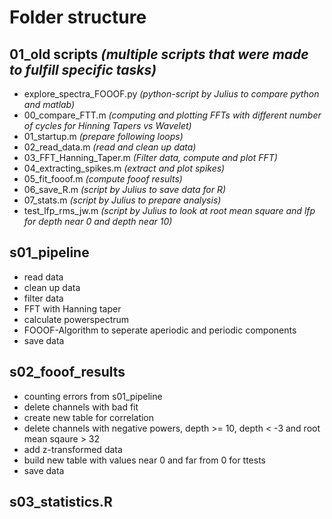 # Folder structure

## 01_old scripts *(multiple scripts that were made to fulfill specific tasks)*

* explore_spectra_FOOOF.py *(python-script by Julius to compare python and matlab)*
* 00_compare_FTT.m *(computing and plotting FFTs with different number of cycles for Hinning Tapers vs Wavelet)*
* 01_startup.m *(prepare following loops)* 
* 02_read_data.m *(read and clean up data)*
* 03_FFT_Hanning_Taper.m *(Filter data, compute and plot FFT)*
* 04_extracting_spikes.m *(extract and plot spikes)*
* 05_fit_fooof.m *(compute fooof results)*
* 06_save_R.m *(script by Julius to save data for R)*
* 07_stats.m *(script by Julius to prepare analysis)*
* test_lfp_rms_jw.m *(script by Julius to look at root mean square and lfp for depth near 0 and depth near 10)*


## s01_pipeline

* read data
* clean up data
* filter data
* FFT with Hanning taper
* calculate powerspectrum
* FOOOF-Algorithm to seperate aperiodic and periodic components
* save data

## s02_fooof_results

* counting errors from s01_pipeline
* delete channels with bad fit
* create new table for correlation
* delete channels with negative powers, depth >= 10, depth < -3 and root mean sqaure > 32
* add z-transformed data 
* build new table with values near 0 and far from 0 for ttests
* save data

## s03_statistics.R


